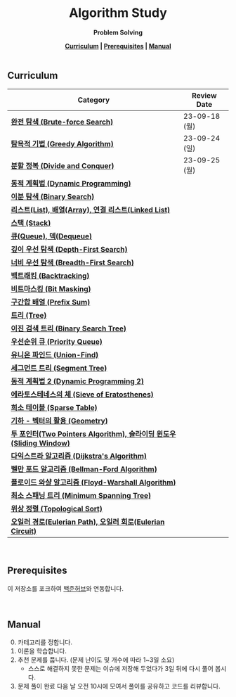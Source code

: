 <h1 align="center">Algorithm Study</h1>

<p align="center"><strong>Problem Solving</strong></p>

<div align="center">
  <strong>
    <a href="https://github.com/algorithm-solving/algorithm-study#curriculum">Curriculum</a> |
    <a href="https://github.com/algorithm-solving/algorithm-study#prerequisites">Prerequisites</a> |
    <a href="https://github.com/algorithm-solving/algorithm-study#manual">Manual</a>
  </strong>
</div>

<br/>

## Curriculum

| Category                                                                                                             | Review Date   |
| -------------------------------------------------------------------------------------------------------------------- | ------------- |
| [**완전 탐색 (Brute-force Search)**](https://blog.naver.com/kks227/220769870195)                                     | 23-09-18 (월) |
| [**탐욕적 기법 (Greedy Algorithm)**](https://blog.naver.com/kks227/220775134486)                                     | 23-09-24 (일) |
| [**분할 정복 (Divide and Conquer)**](https://blog.naver.com/kks227/220776241154)                                     | 23-09-25 (월) |
| [**동적 계획법 (Dynamic Programming)**](https://blog.naver.com/kks227/220777103650)                                  |               |
| [**이분 탐색 (Binary Search)**](https://blog.naver.com/kks227/220777333252)                                          |               |
| [**리스트(List), 배열(Array), 연결 리스트(Linked List)**](https://blog.naver.com/kks227/220781402507)                |               |
| [**스택 (Stack)**](https://blog.naver.com/kks227/220781557098)                                                       |               |
| [**큐(Queue), 덱(Dequeue)**](https://blog.naver.com/kks227/220781851401)                                             |               |
| [**깊이 우선 탐색 (Depth-First Search)**](https://blog.naver.com/kks227/220785731077)                                |               |
| [**너비 우선 탐색 (Breadth-First Search)**](https://blog.naver.com/kks227/220785747864)                              |               |
| [**백트래킹 (Backtracking)**](https://blog.naver.com/kks227/220786417910)                                            |               |
| [**비트마스킹 (Bit Masking)**](https://blog.naver.com/kks227/220787042377)                                           |               |
| [**구간합 배열 (Prefix Sum)**](https://blog.naver.com/kks227/220787178657)                                           |               |
| [**트리 (Tree)**](https://blog.naver.com/kks227/220788265724)                                                        |               |
| [**이진 검색 트리 (Binary Search Tree)**](https://blog.naver.com/kks227/220789373847)                                |               |
| [**우선순위 큐 (Priority Queue)**](https://blog.naver.com/kks227/220791188929)                                       |               |
| [**유니온 파인드 (Union-Find)**](https://blog.naver.com/kks227/220791837179)                                         |               |
| [**세그먼트 트리 (Segment Tree)**](https://blog.naver.com/kks227/220791986409)                                       |               |
| [**동적 계획법 2 (Dynamic Programming 2)**](https://blog.naver.com/kks227/220793134705)                              |               |
| [**에라토스테네스의 체 (Sieve of Eratosthenes)**](https://blog.naver.com/kks227/220793360258)                        |               |
| [**희소 테이블 (Sparse Table)**](https://blog.naver.com/kks227/220793361738)                                         |               |
| [**기하 - 벡터의 활용 (Geometry)**](https://blog.naver.com/kks227/220794097589)                                      |               |
| [**투 포인터(Two Pointers Algorithm), 슬라이딩 윈도우(Sliding Window)**](https://blog.naver.com/kks227/220795165570) |               |
| [**다익스트라 알고리즘 (Dijkstra's Algorithm)**](https://blog.naver.com/kks227/220796029558)                         |               |
| [**벨만 포드 알고리즘 (Bellman-Ford Algorithm)**](https://blog.naver.com/kks227/220796963742)                        |               |
| [**플로이드 와샬 알고리즘 (Floyd-Warshall Algorithm)**](https://blog.naver.com/kks227/220797649276)                  |               |
| [**최소 스패닝 트리 (Minimum Spanning Tree)**](https://blog.naver.com/kks227/220799105543)                           |               |
| [**위상 정렬 (Topological Sort)**](https://blog.naver.com/kks227/220800013823)                                       |               |
| [**오일러 경로(Eulerian Path), 오일러 회로(Eulerian Circuit)**](https://blog.naver.com/kks227/220800097205)          |               |

<br/>

## Prerequisites

이 저장소를 포크하여 [백준허브](https://github.com/BaekjoonHub/BaekjoonHub)와 연동합니다.

<br/>

## Manual

0. 카테고리를 정합니다.
1. 이론을 학습합니다.
2. 추천 문제를 풉니다. (문제 난이도 및 개수에 따라 1~3일 소요)
   - 스스로 해결하지 못한 문제는 이슈에 저장해 두었다가 3일 뒤에 다시 풀어 봅시다.
3. 문제 풀이 완료 다음 날 오전 10시에 모여서 풀이를 공유하고 코드를 리뷰합니다.
